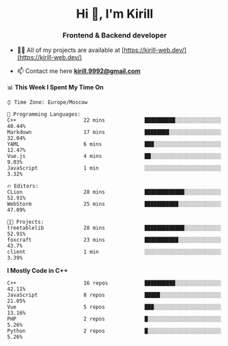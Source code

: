 <h1 align="center">Hi 👋, I'm Kirill</h1>
<h3 align="center">Frontend & Backend developer</h3>

- 👨‍💻 All of my projects are available at [https://kirill-web.dev/](https://kirill-web.dev/)

- 📫 Contact me here **kirill.9992@gmail.com**











<!--START_SECTION:waka-->
📊 **This Week I Spent My Time On** 

```text
⌚︎ Time Zone: Europe/Moscow

💬 Programming Languages: 
C++                      22 mins             ██████████░░░░░░░░░░░░░░░   40.44% 
Markdown                 17 mins             ████████░░░░░░░░░░░░░░░░░   32.04% 
YAML                     6 mins              ███░░░░░░░░░░░░░░░░░░░░░░   12.47% 
Vue.js                   4 mins              ██░░░░░░░░░░░░░░░░░░░░░░░   9.03% 
JavaScript               1 min               ░░░░░░░░░░░░░░░░░░░░░░░░░   3.32%

🔥 Editors: 
CLion                    28 mins             █████████████░░░░░░░░░░░░   52.91% 
WebStorm                 25 mins             ███████████░░░░░░░░░░░░░░   47.09%

🐱‍💻 Projects: 
treetablelib             28 mins             █████████████░░░░░░░░░░░░   52.91% 
foxcraft                 23 mins             ███████████░░░░░░░░░░░░░░   43.7% 
client                   1 min               ░░░░░░░░░░░░░░░░░░░░░░░░░   3.39%

```

**I Mostly Code in C++** 

```text
C++                      16 repos            ██████████░░░░░░░░░░░░░░░   42.11% 
JavaScript               8 repos             █████░░░░░░░░░░░░░░░░░░░░   21.05% 
Vue                      5 repos             ███░░░░░░░░░░░░░░░░░░░░░░   13.16% 
PHP                      2 repos             █░░░░░░░░░░░░░░░░░░░░░░░░   5.26% 
Python                   2 repos             █░░░░░░░░░░░░░░░░░░░░░░░░   5.26%

```



<!--END_SECTION:waka-->
